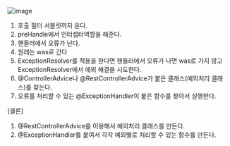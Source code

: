 ![image](https://user-images.githubusercontent.com/108928206/185791254-f77485b7-aa3b-43ca-b8ee-92530317ba40.png)

1. 호출 필터 서블릿까지 온다.
2. preHandle에서 인터셉터역할을 해준다.
3. 핸들러에서 오류가 난다.
4. 원래는 was로 간다
5. ExceptionResolver를 적용을 한다면 핸들러에서 오류가 나면 was로 가지 않고 ExceptionResolver에서 예외 해결을 시도한다.
6. @ControllerAdvice나 @RestControllerAdvice가 붙은 클래스(예외처리 클래스)를 찾는다.
7. 오류를 처리할 수 있는 @ExceptionHandler이 붙은 함수를 찾아서 실행한다.

[결론]

1. @RestControllerAdvice를 이용해서 예외처리 클래스를 만든다.
2. @ExceptionHandler를 붙여서 각각 예외별로 처리할 수 있는 함수를 만든다.
